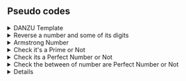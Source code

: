 ## Pseudo codes
<details>
<summary>DANZU Template</summary>
 <a href="https://dhanushgopi.github.io/">Concept</a>
 <p>Just code template the write the documentation of the pseudo codes!</p> 
 <ol>
    <li>Add as many as you want!</li>
  </ol>
</details>
<details>
<summary>Reverse a number and some of its digits </summary>
 <a href="https://medium.com/@ManBearPigCode/how-to-reverse-a-number-mathematically-97c556626ec6">Concept</a>
  <ol>
    <li>get the number</li>
    <li>create a var to store reverse number.</li>
    <li>create a var to store the summation number.</li> 
    <li>while num is not equal to zero, the enter the module.</li>
    <li>"num % 10" - gets the last number.</li>
    <li>"rev_num * 10 + digit" - adding up in reverse positional.</li>
    <li>"num // 10" - removes the last digit.</li>
    <li>"sum_num += digit" - summing up the last digit.</li>
    <li>print the reverse number and summation number.</li>
  </ol>
</details>

<details>
<summary>Armstrong Number </summary>
 <a href="https://pages.mtu.edu/~shene/COURSES/cs201/NOTES/chap04/arms.html">Concept</a>
  <p>sample numbers : 0, 1, 153, 370, 371, 407 1634, 8208 and 9474</p>
  <ol>
    <li>get the number a string</li>
    <li>create a "temp" var and store the getted str as int</li>
    <li>create a "arm" var to store the summation of squares.</li>
   <li>while temp is not equal to proceed in the module.</li>
    <li>"digit = temp % 10" - gets the last number.</li>
    <li>"squares = digit**len(str)" - digit gets squared by the len of the given digits</li>
    <li>"temp // 10" - removes the last digit for and make the next loop to access the next number.</li>
    <li>"arm+=squares" - summing up the last digit.</li>
   <li>if arm equals with the given number.</li>
    <li>print the Armstrong Number.</li>
   <li>else no</li>
  </ol>
</details>

<details>
<summary>Check it's a Prime or Not</summary>
 <a href="https://www.cuemath.com/numbers/prime-numbers/">Concept</a> 
 <p> "n" number will be get divisible by the "n" times and any of the divisibles gives "remainder as zero" it will be a "composite number". else it will be a "Prime Number"</p>
 <ol>
    <li>Get the number as int and store in a var as "number".</li>
    <li>Create a var as "flag" to store the flag value./li>
    <li>create a "for loop" and initiate from 2 to "number".</li>
    <li>"if number % i == 0". then, increment the flag.</li>
    <li>Break the loop.</li>
    <li>"if flag == 1" it's a Composite Number</li>
    <li>Else it will be a Prime Number</li>
  </ol>
</details>
<details>
<summary>Check its a Perfect Number or Not</summary>
 <p><a href="https://www.cuemath.com/numbers/perfect-numbers/">Concept</a></p>
 <p><a href="https://www.splashlearn.com/math-vocabulary/division/divisor">What is Divisor?</a></p>
 <p>The given number should be equal to the sum of it divisors is known as Perfect number. ex: 6, 1+2+3 = 6 </p> 
 <ol>
  <li>starts</li>
    <li>Get the "number"</li>
    <li>Create a "sum" var to hold the summation of the divisor</li>
  <li>Initate a "for loop" from "1 to number"</li>
  <li>if the "number % i == 0", then "sum" will increment by the "i" for the summation of the divisor and loops end.</li>
  <li>if "sum = number", then its a perfect number else it is a not perfect number</li>
  <li>Stops</li>
  </ol>
</details>


<details>
<summary>Check the between of number are Perfect Number or Not</summary>
 <a href="https://www.cuemath.com/numbers/perfect-numbers/">Concept</a>
 <p>The given number should be equal to the sum of it divisors is known as Perfect number. ex: 6, 1+2+3 = 6 </p> 
 <p>Just code template the write the documentation of the pseudo codes!</p> 
 <ol>
    <li>Get the "start" number and "end" number</li>
  <li>Create a "sum" to hold the summation of the divisor</li>
  <li>create a empty "list" to hold the founded perfect number</li>
  <li>Create "for loop with j" from "start to end+1"</li>
  <li>Create a another "for loop with i" from "1 to j"</li>
  <li> "j loop" is used to generate the "numerator" and "i loop" is used to generate the "denominator or divisors"</li>
  <li>Create a var "divisor" to perform the "j%i"</li>
  <li>if the "divisor == 0", then i variable will get added in the "sum" and both i and j loop ends</li>
  <li>if, "sum == j", then "j" will append in the "list" and "sum" will be made to "0" for the next "numerator or j"</li>
  <li>else, "sum" will be made to "0" for the next "numerator or j" </li>
  <li>Print the "List"</li>
  <li>Ends</li>
  </ol>
</details>
<details>





